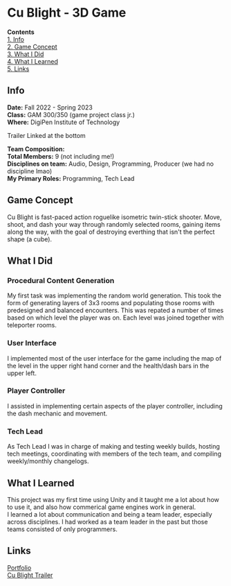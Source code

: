 # Cu Blight - 3D Game
**Contents**  
[1. Info](#info)  
[2. Game Concept](#game-concept)  
[3. What I Did](#what-i-did)  
[4. What I Learned](#what-i-learned)  
[5. Links](#links)  
## Info
**Date:** Fall 2022 - Spring 2023  
**Class:** GAM 300/350 (game project class jr.)  
**Where:** DigiPen Institute of Technology  

Trailer Linked at the bottom
  
**Team Composition:**  
**Total Members:** 9 (not including me!)  
**Disciplines on team:** Audio, Design, Programming, Producer (we had no discipline lmao)  
**My Primary Roles:** Programming, Tech Lead
## Game Concept
Cu Blight is fast-paced action roguelike isometric twin-stick shooter. Move, shoot, and dash your way through randomly selected rooms, gaining items along the way, with the goal of destroying everthing that isn't the perfect shape (a cube).
## What I Did
### Procedural Content Generation
My first task was implementing the random world generation. This took the form of generating layers of 3x3 rooms and populating those rooms with predesigned and balanced encounters. This was repated a number of times based on which level the player was on. Each level was joined together with teleporter rooms.
### User Interface
I implemented most of the user interface for the game including the map of the level in the upper right hand corner and the health/dash bars in the upper left.
### Player Controller
I assisted in implementing certain aspects of the player controller, including the dash mechanic and movement.
### Tech Lead
As Tech Lead I was in charge of making and testing weekly builds, hosting tech meetings, coordinating with members of the tech team, and compiling weekly/monthly changelogs.
## What I Learned
This project was my first time using Unity and it taught me a lot about how to use it, and also how commerical game engines work in general.  
I learned a lot about communication and being a team leader, especially across disciplines. I had worked as a team leader in the past but those teams consisted of only programmers.
## Links
[Portfolio](https://github.com/sam-biks/Portfolio)  
[Cu Blight Trailer](https://www.youtube.com/watch?v=JvKE0z_sxak)
